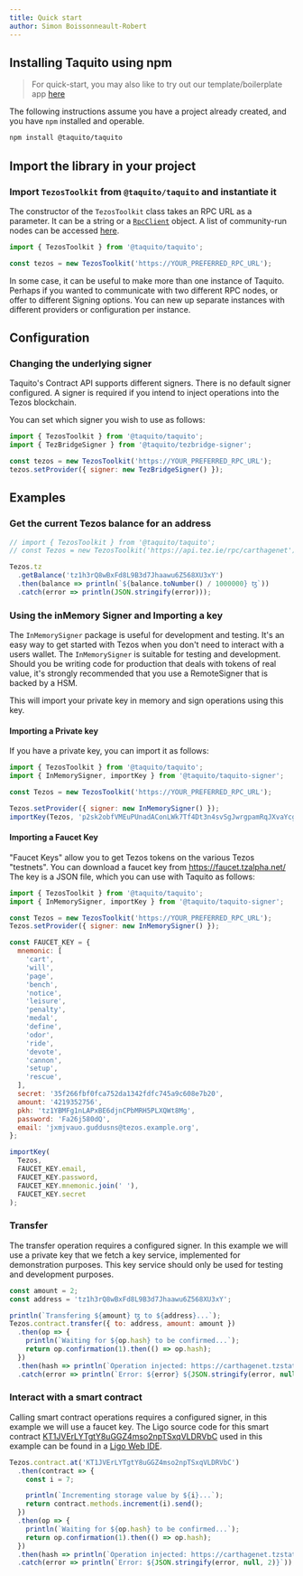 ```yaml
---
title: Quick start
author: Simon Boissonneault-Robert
---
```


## Installing Taquito using npm

> For quick-start, you may also like to try out our template/boilerplate app [here][boilerplate]

The following instructions assume you have a project already created, and you have `npm` installed and operable.

```bash
npm install @taquito/taquito
```

## Import the library in your project

### Import `TezosToolkit` from `@taquito/taquito` and instantiate it

The constructor of the `TezosToolkit` class takes an RPC URL as a parameter. It can be a string or a [`RpcClient`](rpc_package.md) object. A list of community-run nodes can be accessed [here](community_run_nodes.md).

```js
import { TezosToolkit } from '@taquito/taquito';

const tezos = new TezosToolkit('https://YOUR_PREFERRED_RPC_URL');
```
In some case, it can be useful to make more than one instance of Taquito. Perhaps if you wanted to communicate with two different RPC nodes, or offer to different Signing options. You can new up separate instances with different providers or configuration per instance.

## Configuration

### Changing the underlying signer

Taquito's Contract API supports different signers. There is no default signer configured. A signer is required if you intend to inject operations into the Tezos blockchain.

You can set which signer you wish to use as follows:

```js
import { TezosToolkit } from '@taquito/taquito';
import { TezBridgeSigner } from '@taquito/tezbridge-signer';

const tezos = new TezosToolkit('https://YOUR_PREFERRED_RPC_URL');
tezos.setProvider({ signer: new TezBridgeSigner() });
```

## Examples

### Get the current Tezos balance for an address

```js live noInline
// import { TezosToolkit } from '@taquito/taquito';
// const Tezos = new TezosToolkit('https://api.tez.ie/rpc/carthagenet');

Tezos.tz
  .getBalance('tz1h3rQ8wBxFd8L9B3d7Jhaawu6Z568XU3xY')
  .then(balance => println(`${balance.toNumber() / 1000000} ꜩ`))
  .catch(error => println(JSON.stringify(error)));
```

### Using the inMemory Signer and Importing a key

The `InMemorySigner` package is useful for development and testing. It's an easy way to get started with Tezos when you don't need to interact with a users wallet. The `InMemorySigner` is suitable for testing and development. Should you be writing code for production that deals with tokens of real value, it's strongly recommended that you use a RemoteSigner that is backed by a HSM.

This will import your private key in memory and sign operations using this key.

#### Importing a Private key

If you have a private key, you can import it as follows:

```js
import { TezosToolkit } from '@taquito/taquito';
import { InMemorySigner, importKey } from '@taquito/taquito-signer';

const Tezos = new TezosToolkit('https://YOUR_PREFERRED_RPC_URL');

Tezos.setProvider({ signer: new InMemorySigner() });
importKey(Tezos, 'p2sk2obfVMEuPUnadAConLWk7Tf4Dt3n4svSgJwrgpamRqJXvaYcg1');
```

#### Importing a Faucet Key

"Faucet Keys" allow you to get Tezos tokens on the various Tezos "testnets". You can download a faucet key from https://faucet.tzalpha.net/
The key is a JSON file, which you can use with Taquito as follows:

```js
import { TezosToolkit } from '@taquito/taquito';
import { InMemorySigner, importKey } from '@taquito/taquito-signer';

const Tezos = new TezosToolkit('https://YOUR_PREFERRED_RPC_URL');
Tezos.setProvider({ signer: new InMemorySigner() });

const FAUCET_KEY = {
  mnemonic: [
    'cart',
    'will',
    'page',
    'bench',
    'notice',
    'leisure',
    'penalty',
    'medal',
    'define',
    'odor',
    'ride',
    'devote',
    'cannon',
    'setup',
    'rescue',
  ],
  secret: '35f266fbf0fca752da1342fdfc745a9c608e7b20',
  amount: '4219352756',
  pkh: 'tz1YBMFg1nLAPxBE6djnCPbMRH5PLXQWt8Mg',
  password: 'Fa26j580dQ',
  email: 'jxmjvauo.guddusns@tezos.example.org',
};

importKey(
  Tezos,
  FAUCET_KEY.email,
  FAUCET_KEY.password,
  FAUCET_KEY.mnemonic.join(' '),
  FAUCET_KEY.secret
);
```

### Transfer

The transfer operation requires a configured signer. In this example we will use a private key that we fetch a key service, implemented for demonstration purposes. This key service should only be used for testing and development purposes.

```js live noInline
const amount = 2;
const address = 'tz1h3rQ8wBxFd8L9B3d7Jhaawu6Z568XU3xY';

println(`Transfering ${amount} ꜩ to ${address}...`);
Tezos.contract.transfer({ to: address, amount: amount })
  .then(op => {
    println(`Waiting for ${op.hash} to be confirmed...`);
    return op.confirmation(1).then(() => op.hash);
  })
  .then(hash => println(`Operation injected: https://carthagenet.tzstats.com/${hash}`))
  .catch(error => println(`Error: ${error} ${JSON.stringify(error, null, 2)}`));
```

### Interact with a smart contract

Calling smart contract operations requires a configured signer, in this example we will use a faucet key. The Ligo source code for this smart contract [KT1JVErLYTgtY8uGGZ4mso2npTSxqVLDRVbC][smart_contract_on_better_call_dev] used in this example can be found in a [Ligo Web IDE][smart_contract_source].

```js live noInline
Tezos.contract.at('KT1JVErLYTgtY8uGGZ4mso2npTSxqVLDRVbC')
  .then(contract => {
    const i = 7;

    println(`Incrementing storage value by ${i}...`);
    return contract.methods.increment(i).send();
  })
  .then(op => {
    println(`Waiting for ${op.hash} to be confirmed...`);
    return op.confirmation(1).then(() => op.hash);
  })
  .then(hash => println(`Operation injected: https://carthagenet.tzstats.com/${hash}`))
  .catch(error => println(`Error: ${JSON.stringify(error, null, 2)}`));
```

[boilerplate]: https://github.com/ecadlabs/taquito-boilerplate
[smart_contract_source]: https://ide.ligolang.org/p/CelcoaDRK5mLFDmr5rSWug
[smart_contract_on_better_call_dev]: https://better-call.dev/carthage/KT1JVErLYTgtY8uGGZ4mso2npTSxqVLDRVbC/operations
